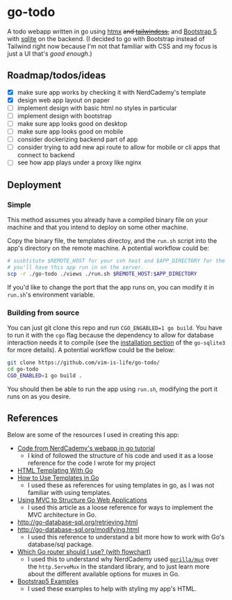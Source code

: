 # go-todo
A todo webapp written in go using [htmx](https://htmx.org)
~~and [tailwindcss](https://tailwindcss.com/),~~
and [Bootstrap 5](https://getbootstrap.com/)
with [sqlite](https://github.com/mattn/go-sqlite3)
on the backend.
(I decided to go with Bootstrap instead of Tailwind right now
because I'm not that familiar with CSS and my focus is just a 
UI that's _good enough_.)

## Roadmap/todos/ideas
- [x] make sure app works by checking it with NerdCademy's template
- [x] design web app layout on paper
- [ ] implement design with basic html no styles in particular
- [ ] implement design with bootstrap
- [ ] make sure app looks good on desktop
- [ ] make sure app looks good on mobile
- [ ] consider dockerizing backend part of app
- [ ] consider trying to add new api route to allow for mobile or cli apps
      that connect to backend
- [ ] see how app plays under a proxy like nginx

## Deployment
### Simple
This method assumes you already have a compiled binary file on your 
machine and that you intend to deploy on some other machine.

Copy the binary file, the templates directoy, and the `run.sh` script
into the app's directory on the remote machine.
A potential workflow could be:

<!-- TODO check if this is right syntax and works -->
``` sh
# susbtitute $REMOTE_HOST for your ssh host and $APP_DIRECTORY for the folder 
# you'll have this app run in on the server.
scp -r ./go-todo ./views ./run.sh $REMOTE_HOST:$APP_DIRECTORY
```

If you'd like to change the port that the app runs on,
you can modify it in `run.sh`'s environment variable.

### Building from source
<!-- TODO check if this is actually correct -->
You can just git clone this repo and run 
`CGO_ENGABLED=1 go build`. 
You have to run it with the `cgo` flag because the dependency
to allow for database interaction needs it to compile
(see the
[installation section](https://github.com/mattn/go-sqlite3#installation)
of the `go-sqlite3` for more details).
A potential workflow could be the below:

``` sh
git clone https://github.com/vim-is-life/go-todo/
cd go-todo
CGO_ENABLED=1 go build .
```

You should then be able to run the app using `run.sh`, modifying 
the port it runs on as you desire.

## References
Below are some of the resources I used in creating this app:
- [Code from NerdCademy's webapp in go tutorial](https://github.com/NerdCademyDev/gophat)
  - I kind of followed the structure of his code and used it 
    as a loose reference for the code I wrote for my project
- [HTML Templating With Go](https://www.makeuseof.com/go-html-templating/)
- [How to Use Templates in Go](https://www.digitalocean.com/community/tutorials/how-to-use-templates-in-go)
  - I used these as references for using templates in go,
    as I was not familiar with using templates.
- [Using MVC to Structure Go Web Applications](https://www.calhoun.io/using-mvc-to-structure-go-web-applications/)
  - I used this article as a loose reference for ways to
    implement the MVC architecture in Go.
- <http://go-database-sql.org/retrieving.html> 
- <http://go-database-sql.org/modifying.html>
  - I used this reference to understand a bit more how to
    work with Go's database/sql package.
- [Which Go router should I use? (with flowchart)](https://www.alexedwards.net/blog/which-go-router-should-i-use)
  - I used this to understand why NerdCademy used 
    [`gorilla/mux`](https://pkg.go.dev/github.com/gorilla/mux)
    over the `http.ServeMux` in the standard library, and to
    just learn more about the different available options for
    muxes in Go.
- [Bootstrap5 Examples](https://getbootstrap.com/docs/5.3/examples/)
  - I used these examples to help with styling my app's HTML.
